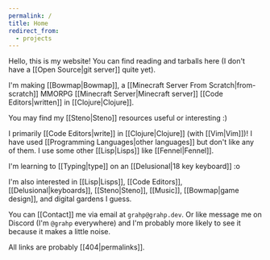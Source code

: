 ```yaml
---
permalink: /
title: Home
redirect_from:
  - projects
---
```

Hello, this is my website! You can find reading and tarballs here (I don't have a [[Open Source|git server]] quite yet).

I'm making [[Bowmap|Bowmap]], a [[Minecraft Server From Scratch|from-scratch]] MMORPG [[Minecraft Server|Minecraft server]] [[Code Editors|written]] in [[Clojure|Clojure]].

You may find my [[Steno|Steno]] resources useful or interesting :)

I primarily [[Code Editors|write]] in [[Clojure|Clojure]] (with [[Vim|Vim]])! I have used [[Programming Languages|other languages]] but don't like any of them. I use some other [[Lisp|Lisps]] like [[Fennel|Fennel]].

I'm learning to [[Typing|type]] on an [[Delusional|18 key keyboard]] :o

I'm also interested in [[Lisp|Lisps]], [[Code Editors]], [[Delusional|keyboards]], [[Steno|Steno]], [[Music]], [[Bowmap|game design]], and digital gardens I guess.


You can [[Contact]] me via email at `grahp@grahp.dev`. Or like message me on Discord (I'm `@grahp` everywhere) and I'm probably more likely to see it because it makes a little noise.

All links are probably [[404|permalinks]].
